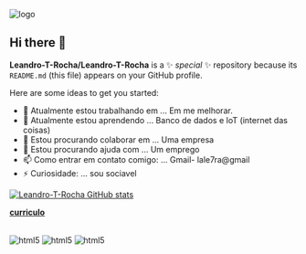 ![logo](https://github.com/user-attachments/assets/f4ac4ad3-d4b1-4f4f-a7f3-e1fb50703e5d)

## Hi there 👋

**Leandro-T-Rocha/Leandro-T-Rocha** is a ✨ _special_ ✨ repository because its `README.md` (this file) appears on your GitHub profile.

Here are some ideas to get you started:

- 🔭 Atualmente estou trabalhando em ... Em me melhorar.
- 🌱 Atualmente estou aprendendo ... Banco de dados e IoT (internet das coisas)
- 👯 Estou procurando colaborar em ... Uma empresa
- 🤔 Estou procurando ajuda com ... Um emprego
- 📫 Como entrar em contato comigo:  ... Gmail- lale7ra@gmail
- ⚡ Curiosidade: ... sou sociavel

[![Leandro-T-Rocha GitHub stats](https://github-readme-stats.vercel.app/api?username=Leandro-T-Rocha&show_icons=true&theme=radical)](https://github.com/Leandro-T-Rocha/github-readme-stats)


<a href="https://github.com/Leandro-T-Rocha/Leandro-T-Rocha/blob/main/C%C3%B3pia%20de%20C%C3%B3pia%20de%20meu%20curr%C3%ADculo.pdf.pdf" class="nav-link">**curriculo**</a>
<div style ="display: inline_block"><br/>
 <img align="center" alt="html5" src="https://img.shields.io/badge/C-00599C?style=for-the-badge&logo=c&logoColor=white"; />
 <img align="center" alt="html5" src="https://img.shields.io/badge/Python-14354C?style=for-the-badge&logo=python&logoColor=white"; />
 <img align="center" alt="html5" src="https://img.shields.io/badge/MySQL-00000F?style=for-the-badge&logo=mysql&logoColor=white"; />
<!- <img align="center" alt="html5" src="https://img.shields.io/badge/Django-092E20?style=for-the-badge&logo=django&logoColor=white&quot"; />
</div>



